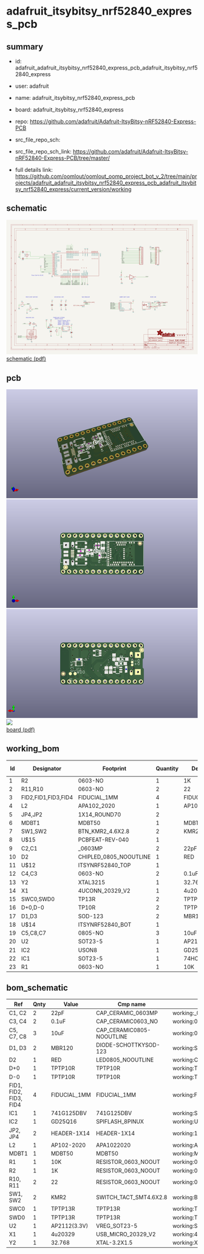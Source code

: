 # adafruit_itsybitsy_nrf52840_express_pcb
 
## summary 
* id: adafruit_adafruit_itsybitsy_nrf52840_express_pcb_adafruit_itsybitsy_nrf52840_express
* user: adafruit
* name: adafruit_itsybitsy_nrf52840_express_pcb
* board: adafruit_itsybitsy_nrf52840_express
* repo: https://github.com/adafruit/Adafruit-ItsyBitsy-nRF52840-Express-PCB



* src_file_repo_sch: 
* src_file_repo_sch_link: https://github.com/adafruit/Adafruit-ItsyBitsy-nRF52840-Express-PCB/tree/master/
* full details link: https://github.com/oomlout/oomlout_oomp_project_bot_v_2/tree/main/projects/adafruit_adafruit_itsybitsy_nrf52840_express_pcb_adafruit_itsybitsy_nrf52840_express/current_version/working  

## schematic  
![](working_schematic_600.png)  
[schematic (pdf)](working_schematic.pdf) 






















## pcb  
![](working_3d_600.png) 
![](working_3d_front_600.png)  
![](working_3d_back_600.png)  
![](working_600.png)  
[board (pdf)](working.pdf)  

## working_bom
| Id | Designator | Footprint | Quantity | Designation | Supplier and ref |  | None | 
| --- | --- | --- | --- | --- | --- | --- | --- | 
| 1 | R2 | 0603-NO | 1 | 1K |  |  | [''] | 
| 2 | R11,R10 | 0603-NO | 2 | 22 |  |  | [''] | 
| 3 | FID2,FID1,FID3,FID4 | FIDUCIAL_1MM | 4 | FIDUCIAL_1MM |  |  | [''] | 
| 4 | L2 | APA102_2020 | 1 | AP102-2020 |  |  | [''] | 
| 5 | JP4,JP2 | 1X14_ROUND70 | 2 |  |  |  | [''] | 
| 6 | MDBT1 | MDBT50 | 1 | MDBT50 |  |  | [''] | 
| 7 | SW1,SW2 | BTN_KMR2_4.6X2.8 | 2 | KMR2 |  |  | [''] | 
| 8 | U$15 | PCBFEAT-REV-040 | 1 |  |  |  | [''] | 
| 9 | C2,C1 | _0603MP | 2 | 22pF |  |  | [''] | 
| 10 | D2 | CHIPLED_0805_NOOUTLINE | 1 | RED |  |  | [''] | 
| 11 | U$12 | ITSYNRF52840_TOP | 1 |  |  |  | [''] | 
| 12 | C4,C3 | 0603-NO | 2 | 0.1uF |  |  | [''] | 
| 13 | Y2 | XTAL3215 | 1 | 32.768 |  |  | [''] | 
| 14 | X1 | 4UCONN_20329_V2 | 1 | 4u20329 |  |  | [''] | 
| 15 | SWC0,SWD0 | TP13R | 2 | TPTP13R |  |  | [''] | 
| 16 | D+0,D-0 | TP10R | 2 | TPTP10R |  |  | [''] | 
| 17 | D1,D3 | SOD-123 | 2 | MBR120 |  |  | [''] | 
| 18 | U$14 | ITSYNRF52840_BOT | 1 |  |  |  | [''] | 
| 19 | C5,C8,C7 | 0805-NO | 3 | 10uF |  |  | [''] | 
| 20 | U2 | SOT23-5 | 1 | AP2112(3.3V) |  |  | [''] | 
| 21 | IC2 | USON8 | 1 | GD25Q16 |  |  | [''] | 
| 22 | IC1 | SOT23-5 | 1 | 74HCT1G125DBV |  |  | [''] | 
| 23 | R1 | 0603-NO | 1 | 10K |  |  | [''] | 


## bom_schematic
| Ref | Qnty | Value | Cmp name | Footprint | Description | Vendor | DNP | 
| --- | --- | --- | --- | --- | --- | --- | --- | 
| C1, C2 | 2 | 22pF | CAP_CERAMIC_0603MP | working:_0603MP |  |  |  | 
| C3, C4 | 2 | 0.1uF | CAP_CERAMIC0603_NO | working:0603-NO |  |  |  | 
| C5, C7, C8 | 3 | 10uF | CAP_CERAMIC0805-NOOUTLINE | working:0805-NO |  |  |  | 
| D1, D3 | 2 | MBR120 | DIODE-SCHOTTKYSOD-123 | working:SOD-123 |  |  |  | 
| D2 | 1 | RED | LED0805_NOOUTLINE | working:CHIPLED_0805_NOOUTLINE |  |  |  | 
| D+0 | 1 | TPTP10R | TPTP10R | working:TP10R |  |  |  | 
| D-0 | 1 | TPTP10R | TPTP10R | working:TP10R |  |  |  | 
| FID1, FID2, FID3, FID4 | 4 | FIDUCIAL_1MM | FIDUCIAL_1MM | working:FIDUCIAL_1MM |  |  |  | 
| IC1 | 1 | 741G125DBV | 741G125DBV | working:SOT23-5 |  |  |  | 
| IC2 | 1 | GD25Q16 | SPIFLASH_8PINUX | working:USON8 |  |  |  | 
| JP2, JP4 | 2 | HEADER-1X14 | HEADER-1X14 | working:1X14_ROUND70 |  |  |  | 
| L2 | 1 | AP102-2020 | APA1022020 | working:APA102_2020 |  |  |  | 
| MDBT1 | 1 | MDBT50 | MDBT50 | working:MDBT50 |  |  |  | 
| R1 | 1 | 10K | RESISTOR_0603_NOOUT | working:0603-NO |  |  |  | 
| R2 | 1 | 1K | RESISTOR_0603_NOOUT | working:0603-NO |  |  |  | 
| R10, R11 | 2 | 22 | RESISTOR_0603_NOOUT | working:0603-NO |  |  |  | 
| SW1, SW2 | 2 | KMR2 | SWITCH_TACT_SMT4.6X2.8 | working:BTN_KMR2_4.6X2.8 |  |  |  | 
| SWC0 | 1 | TPTP13R | TPTP13R | working:TP13R |  |  |  | 
| SWD0 | 1 | TPTP13R | TPTP13R | working:TP13R |  |  |  | 
| U2 | 1 | AP2112(3.3V) | VREG_SOT23-5 | working:SOT23-5 |  |  |  | 
| X1 | 1 | 4u20329 | USB_MICRO_20329_V2 | working:4UCONN_20329_V2 |  |  |  | 
| Y2 | 1 | 32.768 | XTAL-3.2X1.5 | working:XTAL3215 |  |  |  | 



